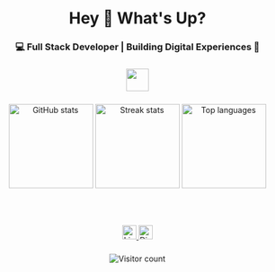 <h1 align="center">Hey 👋 What's Up?</h1>

<h3 align="center">💻 Full Stack Developer | Building Digital Experiences 🌊</h3>

###

<div align="center">
  <img src="https://skillicons.dev/icons?i=react,nextjs,vue,angular,ts,js,nodejs,express,nestjs,python,django,flask,mongodb,postgres,mysql,redis,graphql,docker,kubernetes,aws,firebase,tailwind,html,css,git,github,vscode,figma,linux" height="40" />
</div>

###

<div align="center">
  <!-- GitHub Stats -->
  <img src="https://github-readme-stats.vercel.app/api?username=AyoubElam&show_icons=true&include_all_commits=true&count_private=true&bg_color=1e1e2f&title_color=8a9eff&text_color=cad2f7&icon_color=8a9eff&border_color=8a9eff" height="150" alt="GitHub stats" />

  <!-- Streak Stats -->
  <img src="https://github-readme-streak-stats.herokuapp.com/?user=AyoubElam&background=1e1e2f&ring=8a9eff&fire=cad2f7&currStreakLabel=8a9eff&sideNums=cad2f7&currStreakNum=8a9eff&sideLabels=8a9eff&dates=a0baff&border=8a9eff" height="150" alt="Streak stats" />

  <!-- Top Languages -->
  <img src="https://github-readme-stats.vercel.app/api/top-langs?username=AyoubElam&layout=compact&langs_count=5&bg_color=1e1e2f&title_color=8a9eff&text_color=cad2f7&border_color=8a9eff" height="150" alt="Top languages" />
</div>

###

<br clear="both">

###

<div align="center">
  <a href="https://www.linkedin.com/in/ayoub-elamrani-059120317/" target="_blank">
    <img src="https://img.shields.io/static/v1?message=LinkedIn&logo=linkedin&label=&color=8a9eff&logoColor=ffffff&labelColor=&style=for-the-badge" height="25" alt="LinkedIn logo" />
  </a>
  <a href="https://discord.com/users/cheezy._.11" target="_blank">
    <img src="https://img.shields.io/static/v1?message=Discord&logo=discord&label=&color=cad2f7&logoColor=ffffff&labelColor=&style=for-the-badge" height="25" alt="Discord logo" />
  </a>
</div>

###

<div align="center">
  <img src="https://visitor-badge.laobi.icu/badge?page_id=AyoubElam.AyoubElam" alt="Visitor count" />
</div>
